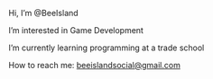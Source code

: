 Hi, I’m @BeeIsland

I’m interested in Game Development

I’m currently learning programming at a trade school

How to reach me: beeislandsocial@gmail.com

<!---
BeeIsland/BeeIsland is a ✨ special ✨ repository because its `README.md` (this file) appears on your GitHub profile.
You can click the Preview link to take a look at your changes.
--->
